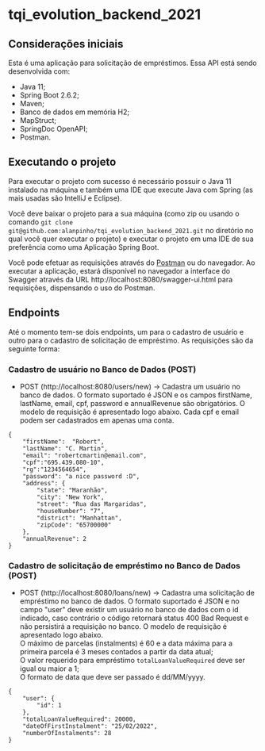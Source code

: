 # tqi_evolution_backend_2021

## Considerações iniciais
Esta é uma aplicação para solicitação de empréstimos. Essa API está sendo desenvolvida com:
* Java 11;
* Spring Boot 2.6.2;
* Maven;
* Banco de dados em memória H2;
* MapStruct;
* SpringDoc OpenAPI;
* Postman.

## Executando o projeto
Para executar o projeto com sucesso é necessário possuir o Java 11 instalado na máquina e também uma IDE que execute Java com Spring (as mais usadas são IntelliJ e
Eclipse). <br/>

Você deve baixar o projeto para a sua máquina (como zip ou usando o comando `git clone git@github.com:alanpinho/tqi_evolution_backend_2021.git` 
no diretório no qual você quer executar o projeto) e executar o projeto em uma IDE de sua preferência como uma Aplicação Spring Boot.

Você pode efetuar as requisições através do [Postman](https://www.postman.com/) ou do navegador. Ao executar a aplicação, estará disponível no navegador a interface do Swagger através da URL 
http://localhost:8080/swagger-ui.html para requisições, dispensando o uso do Postman.

## Endpoints
Até o momento tem-se dois endpoints, um para o cadastro de usuário e outro para o cadastro de solicitação de empréstimo. As requisições são da seguinte forma:

### Cadastro de usuário no Banco de Dados (POST)
* POST (http://localhost:8080/users/new) -> Cadastra um usuário no banco de dados. O formato suportado é JSON e os campos firstName, lastName, email, cpf, 
password e annualRevenue são obrigatórios. O modelo de requisição é apresentado logo abaixo. Cada cpf e email podem ser cadastrados em apenas uma conta.
````
{
    "firstName":  "Robert",
    "lastName": "C. Martin",
    "email": "robertcmartin@email.com",
    "cpf":"695.439.080-10",
    "rg":"1234564654",
    "password": "a nice password :D",
    "address": {
        "state": "Maranhão",
        "city": "New York",
        "street": "Rua das Margaridas",
        "houseNumber": "7",
        "district": "Manhattan",
        "zipCode": "65700000"
    },
    "annualRevenue": 2
}
````
### Cadastro de solicitação de empréstimo no Banco de Dados (POST)
* POST (http://localhost:8080/loans/new) -> Cadastra uma solicitação de empréstimo no banco de dados. O formato suportado é JSON e no campo "user" deve existir um 
usuário no banco de dados com o id indicado, caso contrário o código retornará status 400 Bad Request e não persistirá a requisição no banco. 
O modelo de requisição é apresentado logo abaixo. <br/>
O máximo de parcelas (instalments) é 60 e a data máxima para a primeira parcela é 3 meses contados a 
partir da data atual; <br/>
O valor requerido para empréstimo `totalLoanValueRequired` deve ser igual ou maior a 1; <br/>
O formato de data que deve ser passado é dd/MM/yyyy.
````
{
    "user": {        
        "id": 1
    },
    "totalLoanValueRequired": 20000,
    "dateOfFirstInstalment": "25/02/2022",
    "numberOfInstalments": 28
}
````
